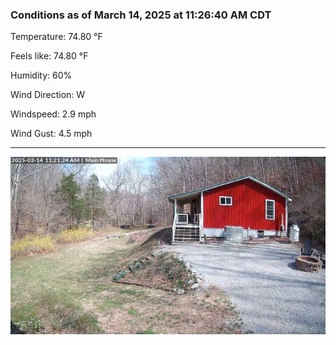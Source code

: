 ### Conditions as of March 14, 2025 at 11:26:40 AM CDT 

Temperature: 74.80 &deg;F

Feels like: 74.80 &deg;F

Humidity: 60%

Wind Direction: W

Windspeed: 2.9 mph

Wind Gust: 4.5 mph

---

<img src="./images/latest.jpeg"/>

